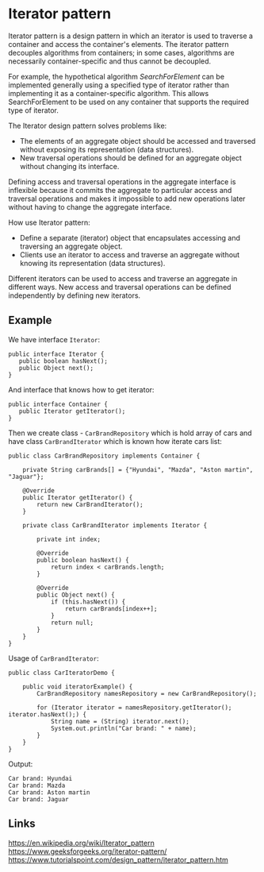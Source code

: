 # Iterator pattern

Iterator pattern is a design pattern in which an iterator is used to traverse a container and access the container's elements. The iterator pattern decouples algorithms from containers; in some cases, algorithms are necessarily container-specific and thus cannot be decoupled.

For example, the hypothetical algorithm *SearchForElement* can be implemented generally using a specified type of iterator rather than implementing it as a container-specific algorithm. This allows SearchForElement to be used on any container that supports the required type of iterator.

The Iterator design pattern solves problems like:
- The elements of an aggregate object should be accessed and traversed without exposing its representation (data structures).
- New traversal operations should be defined for an aggregate object without changing its interface.

Defining access and traversal operations in the aggregate interface is inflexible because it commits the aggregate to particular access and traversal operations and makes it impossible to add new operations later without having to change the aggregate interface.

How use Iterator pattern:
- Define a separate (iterator) object that encapsulates accessing and traversing an aggregate object.
- Clients use an iterator to access and traverse an aggregate without knowing its representation (data structures).

Different iterators can be used to access and traverse an aggregate in different ways. New access and traversal operations can be defined independently by defining new iterators.

## Example
We have interface `Iterator`:
```
public interface Iterator {
   public boolean hasNext();
   public Object next();
}
```

And interface that knows how to get iterator: 
```
public interface Container {
   public Iterator getIterator();
}
```

Then we create class - `CarBrandRepository` which is hold array of cars and have class `CarBrandIterator` which is known how iterate cars list:
```
public class CarBrandRepository implements Container {

    private String carBrands[] = {"Hyundai", "Mazda", "Aston martin", "Jaguar"};

    @Override
    public Iterator getIterator() {
        return new CarBrandIterator();
    }

    private class CarBrandIterator implements Iterator {

        private int index;

        @Override
        public boolean hasNext() {
            return index < carBrands.length;
        }

        @Override
        public Object next() {
            if (this.hasNext()) {
                return carBrands[index++];
            }
            return null;
        }
    }
}
```

Usage of `CarBrandIterator`:
```
public class CarIteratorDemo {

    public void iteratorExample() {
        CarBrandRepository namesRepository = new CarBrandRepository();

        for (Iterator iterator = namesRepository.getIterator(); iterator.hasNext();) {
            String name = (String) iterator.next();
            System.out.println("Car brand: " + name);
        }
    }
}
```

Output:
```
Car brand: Hyundai
Car brand: Mazda
Car brand: Aston martin
Car brand: Jaguar
```

## Links
https://en.wikipedia.org/wiki/Iterator_pattern  
https://www.geeksforgeeks.org/iterator-pattern/  
https://www.tutorialspoint.com/design_pattern/iterator_pattern.htm
